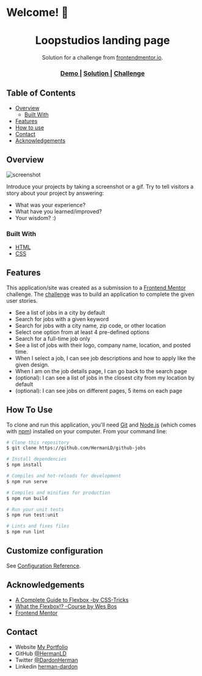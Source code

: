 # Welcome! 👋

<h1 align="center">Loopstudios landing page</h1>

<div align="center">
   Solution for a challenge from  <a href="https://www.frontendmentor.io" target="_blank">frontendmentor.io</a>.
</div>

<div align="center">
  <h3>
    <a href="#your-demo-link_site-domain">
      Demo
    </a>
    <span> | </span>
    <a href="https://github.com/HermanLD/">
      Solution
    </a>
    <span> | </span>
    <a href="https://www.frontendmentor.io/challenges/3column-preview-card-component-pH92eAR2-">
      Challenge
    </a>
  </h3>
</div>

<!-- TABLE OF CONTENTS -->

## Table of Contents

- [Overview](#overview)
  - [Built With](#built-with)
- [Features](#features)
- [How to use](#how-to-use)
- [Contact](#contact)
- [Acknowledgements](#acknowledgements)

<!-- OVERVIEW -->

## Overview

![screenshot](./images/desktop-preview.jpg)

Introduce your projects by taking a screenshot or a gif. Try to tell visitors a story about your project by answering:

- What was your experience?
- What have you learned/improved?
- Your wisdom? :)

### Built With

<!-- This section should list any major frameworks that you built your project using. Here are a few examples.-->

- [HTML](https://developer.mozilla.org/en-US/docs/Web/HTML)
- [CSS](https://developer.mozilla.org/en-US/docs/Web/CSS)

## Features

<!-- List the features of your application or follow the template. Don't share the figma file here :) -->

This application/site was created as a submission to a [Frontend Mentor](https://www.frontendmentor.io/challenges) challenge. The [challenge](https://www.frontendmentor.io/challenges/3column-preview-card-component-pH92eAR2-) was to build an application to complete the given user stories.

- See a list of jobs in a city by default
- Search for jobs with a given keyword
- Search for jobs with a city name, zip code, or other location
- Select one option from at least 4 pre-defined options
- Search for a full-time job only
- See a list of jobs with their logo, company name, location, and posted time.
- When I select a job, I can see job descriptions and how to apply like the given design.
- When I am on the job details page, I can go back to the search page
- (optional): I can see a list of jobs in the closest city from my location by default
- (optional): I can see jobs on different pages, 5 items on each page

## How To Use

To clone and run this application, you'll need [Git](https://git-scm.com) and [Node.js](https://nodejs.org/en/download/) (which comes with [npm](http://npmjs.com)) installed on your computer. From your command line:

```bash
# Clone this repository
$ git clone https://github.com/HermanLD/github-jobs

# Install dependencies
$ npm install

# Compiles and hot-reloads for development
$ npm run serve

# Compiles and minifies for production
$ npm run build

# Run your unit tests
$ npm run test:unit

# Lints and fixes files
$ npm run lint

```

## Customize configuration

See [Configuration Reference](https://cli.vuejs.org/config/).

## Acknowledgements

<!-- This section should list any articles or add-ons/plugins that helps you to complete the project. This is optional but it will help you in the future. For example: -->

- [A Complete Guide to Flexbox -by CSS-Tricks](https://css-tricks.com/snippets/css/a-guide-to-flexbox/)
- [What the Flexbox!? -Course by Wes Bos](https://flexbox.io/)
- [Frontend Mentor](https://www.frontendmentor.io/)

## Contact

- Website [My Portfolio](https://portfolio-olive-alpha.vercel.app/)
- GitHub [@HermanLD](https://github.com/HermanLD/)
- Twitter [@DardonHerman](https://twitter.com/DardonHerman/)
- Linkedin [herman-dardon](https://www.linkedin.com/in/herman-dardon/)
